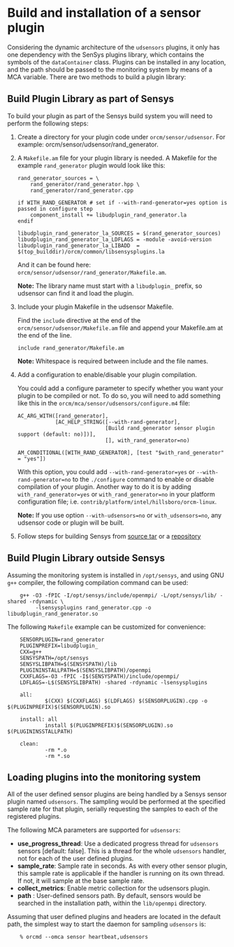 # Build and installation of a sensor plugin
Considering the dynamic architecture of the `udsensors` plugins, it only has one dependency with the SenSys plugins library, which contains the symbols of the `dataContainer` class. Plugins can be installed in any location, and the path should be passed to the monitoring system by means of a MCA variable. There are two methods to build a plugin library:

## Build Plugin Library as part of Sensys
To build your plugin as part of the Sensys build system you will need to perform the following steps:
1. Create a directory for your plugin code under `orcm/sensor/udsensor`. For example: orcm/sensor/udsensor/rand_generator.
2. A `Makefile.am` file for your plugin library is needed.
A Makefile for the example `rand_generator` plugin would look like this:

    ```
    rand_generator_sources = \
        rand_generator/rand_generator.hpp \
        rand_generator/rand_generator.cpp

    if WITH_RAND_GENERATOR # set if --with-rand-generator=yes option is passed in configure step
        component_install += libudplugin_rand_generator.la
    endif

    libudplugin_rand_generator_la_SOURCES = $(rand_generator_sources)
    libudplugin_rand_generator_la_LDFLAGS = -module -avoid-version
    libudplugin_rand_generator_la_LIBADD  = $(top_builddir)/orcm/common/libsensysplugins.la
    ```
    And it can be found here: `orcm/sensor/udsensor/rand_generator/Makefile.am`.

    **Note:** The library name must start with a `libudplugin_` prefix, so udsensor can find it and load the plugin.

3. Include your plugin Makefile in the udsensor Makefile.

    Find the `include` directive at the end of the `orcm/sensor/udsensor/Makefile.am` file and append your Makefile.am at the end of the line.

    ```
    include rand_generator/Makefile.am
    ```

    **Note:** Whitespace is required between include and the file names.

4. Add a configuration to enable/disable your plugin compilation.

    You could add a configure parameter to specify whether you want your plugin to be compiled or not. To do so, you will need to add something like this in the `orcm/mca/sensor/udsensors/configure.m4` file:

    ```
    AC_ARG_WITH([rand_generator],
                [AC_HELP_STRING([--with-rand-generator],
                                [Build rand_generator sensor plugin support (default: no)])],
                                [], with_rand_generator=no)

    AM_CONDITIONAL([WITH_RAND_GENERATOR], [test "$with_rand_generator" = "yes"])
    ```

    With this option, you could add `--with-rand-generator=yes` or `--with-rand-generator=no`  to the `./configure` command to enable or disable compilation of your plugin.
Another way to do it is by adding `with_rand_generator=yes` or `with_rand_generator=no` in your platform configuration file; i.e. `contrib/platform/intel/hillsboro/orcm-linux`.

    **Note:** If you use option `--with-udsensors=no` or `with_udsensors=no`, any udsensor code or plugin will be built.

5. Follow steps for building Sensys from [source tar](2-Build-and-Installation-Guide/2.1-Sensys-Build-and-Installation/2.1.05-Build-From-Source-Tar-Files.html) or a [repository](2-Build-and-Installation-Guide/2.1-Sensys-Build-and-Installation/2.1.06-Build-From-GitHub-Repo.html)

## Build Plugin Library outside Sensys

Assuming the monitoring system is installed in `/opt/sensys`, and using GNU `g++` compiler, the following compilation command can be used:
```
    g++ -O3 -fPIC -I/opt/sensys/include/openmpi/ -L/opt/sensys/lib/ -shared -rdynamic \
         -lsensysplugins rand_generator.cpp -o libudplugin_rand_generator.so
```
The following `Makefile` example can be customized for convenience:
```
    SENSORPLUGIN=rand_generator
    PLUGINPREFIX=libudplugin_
    CXX=g++
    SENSYSPATH=/opt/sensys
    SENSYSLIBPATH=$(SENSYSPATH)/lib
    PLUGININSTALLPATH=$(SENSYSLIBPATH)/openmpi
    CXXFLAGS=-O3 -fPIC -I$(SENSYSPATH)/include/openmpi/
    LDFLAGS=-L$(SENSYSLIBPATH) -shared -rdynamic -lsensysplugins

    all:
            $(CXX) $(CXXFLAGS) $(LDFLAGS) $(SENSORPLUGIN).cpp -o $(PLUGINPREFIX)$(SENSORPLUGIN).so

    install: all
            install $(PLUGINPREFIX)$(SENSORPLUGIN).so $(PLUGININSSTALLPATH)

    clean:
            -rm *.o
            -rm *.so
```
## Loading plugins into the monitoring system
All of the user defined sensor plugins are being handled by a Sensys sensor plugin named `udsensors`. The sampling would be performed at the specified sample rate for that plugin, serially requesting the samples to each of the registered plugins.

The following MCA parameters are supported for `udsensors`:

* **use_progress_thread**: Use a dedicated progress thread for `udsensors` sensors [default: false]. This is a thread for the whole `udsensors` handler, not for each of the user defined plugins.
* **sample_rate**: Sample rate in seconds. As with every other sensor plugin, this sample rate is applicable if the handler is running on its own thread. If not, it will sample at the base sample rate.
* **collect_metrics**: Enable metric collection for the udsensors plugin.
* **path** : User-defined sensors path. By default, sensors would be searched in the installation path, within the `lib/openmpi` directory.

Assuming that user defined plugins and headers are located in the default path, the simplest way to start the daemon for sampling `udsensors` is:
```
    % orcmd --omca sensor heartbeat,udsensors
```
